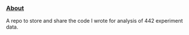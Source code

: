 ### <ins>  About </ins> 

A repo to store and share the code I wrote for analysis of 442 experiment data.  
